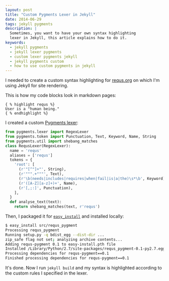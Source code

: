 ```yaml
---
layout: post
title: "Custom Pygments Lexer in Jekyll"
date: 2014-06-29
tags: jekyll pygments
description: |
  Sometimes, you want to have your own syntax highlighting
  lexer in Jekyll, this article explains how to do it.
keywords:
  - jekyll pygments
  - jekyll lexer pygments
  - custom lexer pygments jekyll
  - jekyll pygments custom
  - how to use custom pygments in jekyll
---
```


I needed to create a custom syntax highlighting
for [requs.org](http://www.requs.org)
on which I'm using Jekyll for site rendering.

This is how my code blocks look in markdown pages:

```text
{ % highlight requs %}
User is a "human being."
{ % endhighlight %}
```

I created a custom [Pygments lexer](http://pygments.org/docs/lexerdevelopment/):

<!--more-->

```python
from pygments.lexer import RegexLexer
from pygments.token import Punctuation, Text, Keyword, Name, String
from pygments.util import shebang_matches
class RequsLexer(RegexLexer):
  name = 'requs'
  aliases = ['requs']
  tokens = {
    'root': [
      (r'"[^"]+"', String),
      (r'""".+"""', Text),
      (r'\b(needs|includes|requires|when|fail|is|a|the)\s*\b', Keyword),
      (r'([A-Z][a-z]+)+', Name),
      (r'[,;:]', Punctuation),
    ],
  }
  def analyse_text(text):
    return shebang_matches(text, r'requs')
```

Then, I packaged it for [`easy_install`](https://pypi.python.org/pypi/setuptools)
and installed locally:

```bash
$ easy_install src/requs_pygment
Processing requs_pygment
Running setup.py -q bdist_egg --dist-dir ...
zip_safe flag not set; analyzing archive contents...
Adding requs-pygment 0.1 to easy-install.pth file
Installed /Library/Python/2.7/site-packages/requs_pygment-0.1-py2.7.egg
Processing dependencies for requs-pygment==0.1
Finished processing dependencies for requs-pygment==0.1
```

It's done. Now I run `jekyll build` and my syntax
is highlighted according to the custom rules I specified in the lexer.

